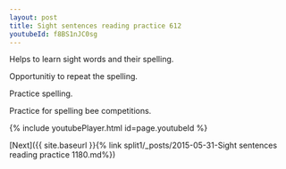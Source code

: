 ```yaml
---
layout: post
title: Sight sentences reading practice 612
youtubeId: f8BS1nJC0sg
---
```

 
 
Helps to learn sight words and their spelling.

Opportunitiy to repeat the spelling. 

Practice spelling. 
 
Practice for spelling bee competitions. 
 
{% include youtubePlayer.html id=page.youtubeId %}
 
 

[Next]({{ site.baseurl }}{% link  split1/_posts/2015-05-31-Sight sentences reading practice 1180.md%})
 
